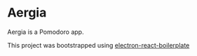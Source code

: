 # Aergia

Aergia is a Pomodoro app.

This project was bootstrapped using [electron-react-boilerplate](https://github.com/chentsulin/electron-react-boilerplate.git)
